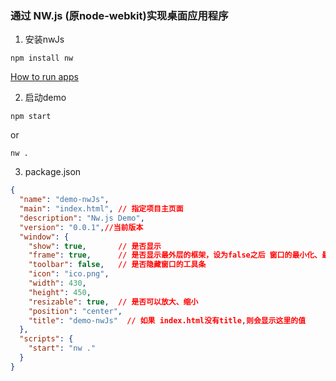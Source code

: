 ### 通过 NW.js (原node-webkit)实现桌面应用程序

1. 安装nwJs

```
npm install nw
```
[How to run apps](https://github.com/nwjs/nw.js/wiki/How-to-run-apps)

2. 启动demo

```
npm start
```

or

```
nw .
```

3. package.json

```json
{
  "name": "demo-nwJs",
  "main": "index.html", // 指定项目主页面
  "description": "Nw.js Demo",
  "version": "0.0.1",//当前版本
  "window": {
    "show": true,       // 是否显示
    "frame": true,      // 是否显示最外层的框架，设为false之后 窗口的最小化、最大化、关闭 就没有了
    "toolbar": false,   // 是否隐藏窗口的工具条
    "icon": "ico.png",
    "width": 430,
    "height": 450,
    "resizable": true,  // 是否可以放大、缩小
    "position": "center",
    "title": "demo-nwJs"  // 如果 index.html没有title,则会显示这里的值
  },
  "scripts": {
    "start": "nw ."
  }
}
```
